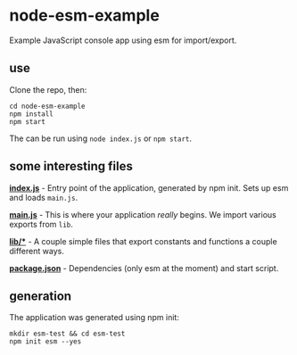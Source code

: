 # node-esm-example
Example JavaScript console app using esm for import/export.

## use

Clone the repo, then:
```
cd node-esm-example
npm install
npm start
```

The can be run using `node index.js` or `npm start`.

## some interesting files

[**index.js**](index.js) - Entry point of the application, generated by npm init. Sets up esm and loads `main.js`.

[**main.js**](main.js) - This is where your application _really_ begins. We import various exports from `lib`.

[**lib/\***](lib) - A couple simple files that export constants and functions a couple different ways.

[**package.json**](package.json) - Dependencies (only esm at the moment) and start script.

## generation
The application was generated using npm init:
```
mkdir esm-test && cd esm-test
npm init esm --yes
```

